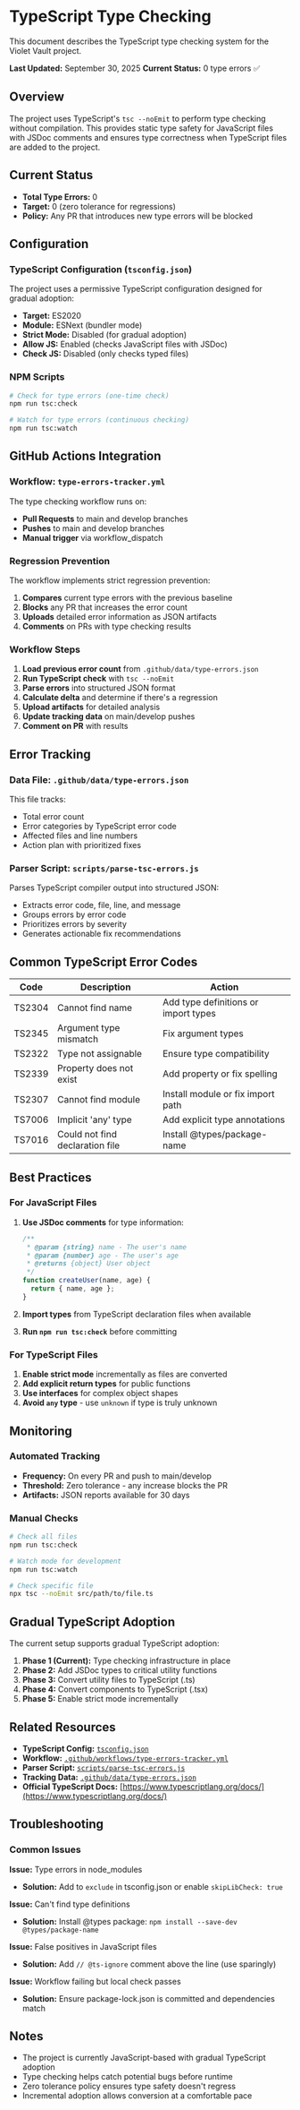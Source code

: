 # TypeScript Type Checking

This document describes the TypeScript type checking system for the Violet Vault project.

**Last Updated:** September 30, 2025
**Current Status:** 0 type errors ✅

## Overview

The project uses TypeScript's `tsc --noEmit` to perform type checking without compilation. This provides static type safety for JavaScript files with JSDoc comments and ensures type correctness when TypeScript files are added to the project.

## Current Status

- **Total Type Errors:** 0
- **Target:** 0 (zero tolerance for regressions)
- **Policy:** Any PR that introduces new type errors will be blocked

## Configuration

### TypeScript Configuration (`tsconfig.json`)

The project uses a permissive TypeScript configuration designed for gradual adoption:

- **Target:** ES2020
- **Module:** ESNext (bundler mode)
- **Strict Mode:** Disabled (for gradual adoption)
- **Allow JS:** Enabled (checks JavaScript files with JSDoc)
- **Check JS:** Disabled (only checks typed files)

### NPM Scripts

```bash
# Check for type errors (one-time check)
npm run tsc:check

# Watch for type errors (continuous checking)
npm run tsc:watch
```

## GitHub Actions Integration

### Workflow: `type-errors-tracker.yml`

The type checking workflow runs on:

- **Pull Requests** to main and develop branches
- **Pushes** to main and develop branches
- **Manual trigger** via workflow_dispatch

### Regression Prevention

The workflow implements strict regression prevention:

1. **Compares** current type errors with the previous baseline
2. **Blocks** any PR that increases the error count
3. **Uploads** detailed error information as JSON artifacts
4. **Comments** on PRs with type checking results

### Workflow Steps

1. **Load previous error count** from `.github/data/type-errors.json`
2. **Run TypeScript check** with `tsc --noEmit`
3. **Parse errors** into structured JSON format
4. **Calculate delta** and determine if there's a regression
5. **Upload artifacts** for detailed analysis
6. **Update tracking data** on main/develop pushes
7. **Comment on PR** with results

## Error Tracking

### Data File: `.github/data/type-errors.json`

This file tracks:

- Total error count
- Error categories by TypeScript error code
- Affected files and line numbers
- Action plan with prioritized fixes

### Parser Script: `scripts/parse-tsc-errors.js`

Parses TypeScript compiler output into structured JSON:

- Extracts error code, file, line, and message
- Groups errors by error code
- Prioritizes errors by severity
- Generates actionable fix recommendations

## Common TypeScript Error Codes

| Code   | Description                     | Action                               |
| ------ | ------------------------------- | ------------------------------------ |
| TS2304 | Cannot find name                | Add type definitions or import types |
| TS2345 | Argument type mismatch          | Fix argument types                   |
| TS2322 | Type not assignable             | Ensure type compatibility            |
| TS2339 | Property does not exist         | Add property or fix spelling         |
| TS2307 | Cannot find module              | Install module or fix import path    |
| TS7006 | Implicit 'any' type             | Add explicit type annotations        |
| TS7016 | Could not find declaration file | Install @types/package-name          |

## Best Practices

### For JavaScript Files

1. **Use JSDoc comments** for type information:

   ```javascript
   /**
    * @param {string} name - The user's name
    * @param {number} age - The user's age
    * @returns {object} User object
    */
   function createUser(name, age) {
     return { name, age };
   }
   ```

2. **Import types** from TypeScript declaration files when available

3. **Run `npm run tsc:check`** before committing

### For TypeScript Files

1. **Enable strict mode** incrementally as files are converted
2. **Add explicit return types** for public functions
3. **Use interfaces** for complex object shapes
4. **Avoid `any` type** - use `unknown` if type is truly unknown

## Monitoring

### Automated Tracking

- **Frequency:** On every PR and push to main/develop
- **Threshold:** Zero tolerance - any increase blocks the PR
- **Artifacts:** JSON reports available for 30 days

### Manual Checks

```bash
# Check all files
npm run tsc:check

# Watch mode for development
npm run tsc:watch

# Check specific file
npx tsc --noEmit src/path/to/file.ts
```

## Gradual TypeScript Adoption

The current setup supports gradual TypeScript adoption:

1. **Phase 1 (Current):** Type checking infrastructure in place
2. **Phase 2:** Add JSDoc types to critical utility functions
3. **Phase 3:** Convert utility files to TypeScript (.ts)
4. **Phase 4:** Convert components to TypeScript (.tsx)
5. **Phase 5:** Enable strict mode incrementally

## Related Resources

- **TypeScript Config:** [`tsconfig.json`](../tsconfig.json)
- **Workflow:** [`.github/workflows/type-errors-tracker.yml`](../.github/workflows/type-errors-tracker.yml)
- **Parser Script:** [`scripts/parse-tsc-errors.js`](../scripts/parse-tsc-errors.js)
- **Tracking Data:** [`.github/data/type-errors.json`](../.github/data/type-errors.json)
- **Official TypeScript Docs:** [https://www.typescriptlang.org/docs/](https://www.typescriptlang.org/docs/)

## Troubleshooting

### Common Issues

**Issue:** Type errors in node_modules

- **Solution:** Add to `exclude` in tsconfig.json or enable `skipLibCheck: true`

**Issue:** Can't find type definitions

- **Solution:** Install @types package: `npm install --save-dev @types/package-name`

**Issue:** False positives in JavaScript files

- **Solution:** Add `// @ts-ignore` comment above the line (use sparingly)

**Issue:** Workflow failing but local check passes

- **Solution:** Ensure package-lock.json is committed and dependencies match

## Notes

- The project is currently JavaScript-based with gradual TypeScript adoption
- Type checking helps catch potential bugs before runtime
- Zero tolerance policy ensures type safety doesn't regress
- Incremental adoption allows conversion at a comfortable pace
